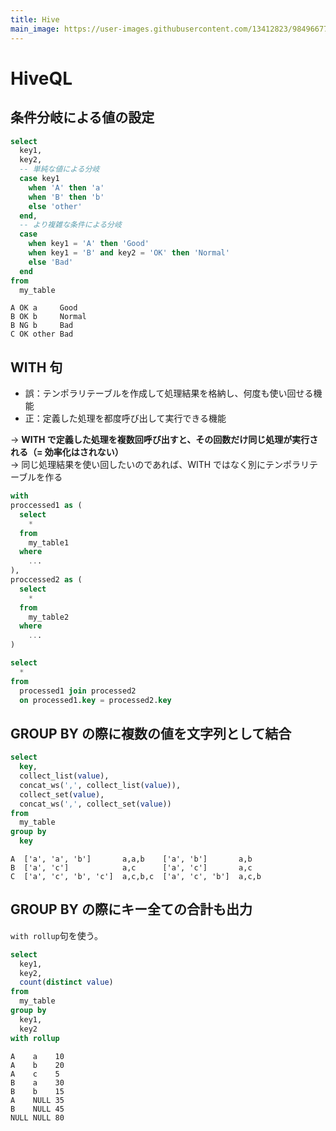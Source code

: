 ```yaml
---
title: Hive
main_image: https://user-images.githubusercontent.com/13412823/98496677-88707c00-2285-11eb-86bb-257fb07053e6.jpg
---
```


# HiveQL

## 条件分岐による値の設定

```sql
select
  key1,
  key2,
  -- 単純な値による分岐
  case key1
    when 'A' then 'a'
    when 'B' then 'b'
    else 'other'
  end,
  -- より複雑な条件による分岐
  case
    when key1 = 'A' then 'Good'
    when key1 = 'B' and key2 = 'OK' then 'Normal'
    else 'Bad'
  end
from
  my_table
```

```
A OK a     Good
B OK b     Normal
B NG b     Bad
C OK other Bad
```

## WITH 句

- 誤：テンポラリテーブルを作成して処理結果を格納し、何度も使い回せる機能
- 正：定義した処理を都度呼び出して実行できる機能

→ **WITH で定義した処理を複数回呼び出すと、その回数だけ同じ処理が実行される（= 効率化はされない）**  
→ 同じ処理結果を使い回したいのであれば、WITH ではなく別にテンポラリテーブルを作る

```sql
with
proccessed1 as (
  select
    *
  from
    my_table1
  where
    ...
),
proccessed2 as (
  select
    *
  from
    my_table2
  where
    ...
)

select
  *
from
  processed1 join processed2
  on processed1.key = processed2.key
```

## GROUP BY の際に複数の値を文字列として結合

```sql
select
  key,
  collect_list(value),
  concat_ws(',', collect_list(value)),
  collect_set(value),
  concat_ws(',', collect_set(value))
from
  my_table
group by
  key
```

```
A  ['a', 'a', 'b']       a,a,b    ['a', 'b']       a,b
B  ['a', 'c']            a,c      ['a', 'c']       a,c
C  ['a', 'c', 'b', 'c']  a,c,b,c  ['a', 'c', 'b']  a,c,b
```

## GROUP BY の際にキー全ての合計も出力

`with rollup`句を使う。

```sql
select
  key1,
  key2,
  count(distinct value)
from
  my_table
group by
  key1,
  key2
with rollup
```

```
A    a    10
A    b    20
A    c    5
B    a    30
B    b    15
A    NULL 35
B    NULL 45
NULL NULL 80
```
